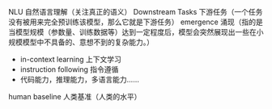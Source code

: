 NLU     自然语言理解（关注真正的语义）
Downstream Tasks    下游任务（一个任务没有被用来完全预训练该模型，那么它就是下游任务）
emergence       涌现（指的是当模型规模（参数量、训练数据等）达到一定程度后，模型会突然展现出一些在小规模模型中不具备的、意想不到的复杂能力。）
- in-context learning    上下文学习
- instruction following  指令遵循
- 代码能力，推理能力，多语言能力……

human baseline  人类基准（人类的水平）